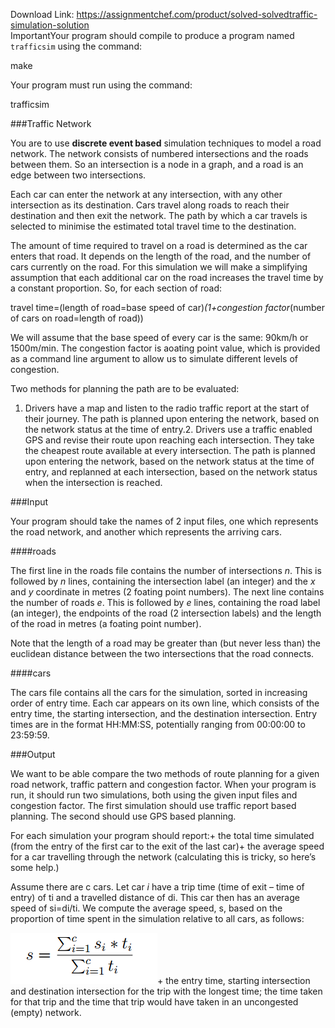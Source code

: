 Download Link: https://assignmentchef.com/product/solved-solvedtraffic-simulation-solution
<br>
ImportantYour program should compile to produce a program named `trafficsim` using the command:

make

Your program must run using the command:

trafficsim

###Traffic Network

You are to use **discrete event based** simulation techniques to model a road network. The network consists of numbered intersections and the roads between them. So an intersection is a node in a graph, and a road is an edge between two intersections.

Each car can enter the network at any intersection, with any other intersection as its destination. Cars travel along roads to reach their destination and then exit the network. The path by which a car travels is selected to minimise the estimated total travel time to the destination.

The amount of time required to travel on a road is determined as the car enters that road. It depends on the length of the road, and the number of cars currently on the road. For this simulation we will make a simplifying assumption that each additional car on the road increases the travel time by a constant proportion. So, for each section of road:

travel time=(length of road=base speed of car)*(1+congestion factor*(number of cars on road=length of road))

We will assume that the base speed of every car is the same: 90km/h or 1500m/min. The congestion factor is aoating point value, which is provided as a command line argument to allow us to simulate different levels of congestion.

Two methods for planning the path are to be evaluated:

1. Drivers have a map and listen to the radio traffic report at the start of their journey. The path is planned upon entering the network, based on the network status at the time of entry.2. Drivers use a traffic enabled GPS and revise their route upon reaching each intersection. They take the cheapest route available at every intersection. The path is planned upon entering the network, based on the network status at the time of entry, and replanned at each intersection, based on the network status when the intersection is reached.

###Input

Your program should take the names of 2 input files, one which represents the road network, and another which represents the arriving cars.

####roads

The first line in the roads file contains the number of intersections *n*. This is followed by *n* lines, containing the intersection label (an integer) and the *x* and *y* coordinate in metres (2 foating point numbers). The next line contains the number of roads *e*. This is followed by *e* lines, containing the road label (an integer), the endpoints of the road (2 intersection labels) and the length of the road in metres (a foating point number).

Note that the length of a road may be greater than (but never less than) the euclidean distance between the two intersections that the road connects.

####cars

The cars file contains all the cars for the simulation, sorted in increasing order of entry time. Each car appears on its own line, which consists of the entry time, the starting intersection, and the destination intersection. Entry times are in the format HH:MM:SS, potentially ranging from 00:00:00 to 23:59:59.

###Output

We want to be able compare the two methods of route planning for a given road network, traffic pattern and congestion factor. When your program is run, it should run two simulations, both using the given input files and congestion factor. The first simulation should use traffic report based planning. The second should use GPS based planning.

For each simulation your program should report:+ the total time simulated (from the entry of the first car to the exit of the last car)+ the average speed for a car travelling through the network (calculating this is tricky, so here’s some help.)

Assume there are c cars. Let car *i* have a trip time (time of exit – time of entry) of ti and a travelled distance of di. This car then has an average speed of si=di/ti. We compute the average speed, s, based on the proportion of time spent in the simulation relative to all cars, as follows:

![f](https://github.com/GoldOne/See-pei-pei/blob/master/fig_bed/average%20speed.png)+ the entry time, starting intersection and destination intersection for the trip with the longest time; the time taken for that trip and the time that trip would have taken in an uncongested (empty) network.